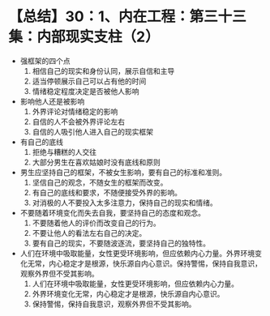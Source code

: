 # 【总结】30：1、内在工程：第三十三集：内部现实支柱（2）

-   强框架的四个点
    1.  相信自己的现实和身份认同，展示自信和主导
    2.  适当停顿展示自己可以占有他的时间
    3.  情绪稳定程度决定是否被他人影响
-   影响他人还是被影响
    1.  外界评论对情绪稳定的影响
    2.  自信的人不会被外界评论左右
    3.  自信的人吸引他人进入自己的现实框架
-   有自己的底线
    1.  拒绝与糟糕的人交往
    2.  大部分男生在喜欢姑娘时没有底线和原则
-   男生应坚持自己的框架，不被女生影响，要有自己的标准和准则。
    1.  坚信自己的观念，不随女生的框架而改变。
    2.  有自己的底线和要求，不随便接受外界的影响。
    3.  对消极的人不要投入太多注意力，保持自己的现实和情绪。
-   不要随着环境变化而失去自我，要坚持自己的态度和观念。
    1.  不要随着他人的评价而改变自己的行为。
    2.  不要让他人的看法左右自己的决定。
    3.  要有自己的现实，不要随波逐流，要坚持自己的独特性。
-   人们在环境中吸取能量，女性更受环境影响，但应依赖内心力量。外界环境变化无常，内心稳定才是根源，快乐源自内心意识。保持警惕，保持自我意识，观察外界但不受其影响。
    1.  人们在环境中吸取能量，女性更受环境影响，但应依赖内心力量。
    2.  外界环境变化无常，内心稳定才是根源，快乐源自内心意识。
    3.  保持警惕，保持自我意识，观察外界但不受其影响。